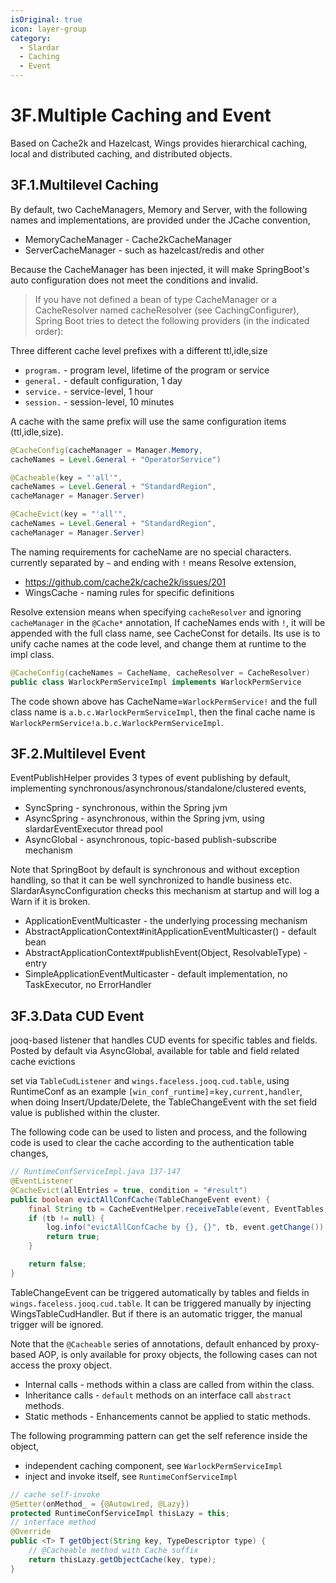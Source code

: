 ```yaml
---
isOriginal: true
icon: layer-group
category:
  - Slardar
  - Caching
  - Event
---
```


# 3F.Multiple Caching and Event

Based on Cache2k and Hazelcast, Wings provides hierarchical caching,
local and distributed caching, and distributed objects.

## 3F.1.Multilevel Caching

By default, two CacheManagers, Memory and Server, with the following names and implementations,
are provided under the JCache convention,

* MemoryCacheManager - Cache2kCacheManager
* ServerCacheManager - such as hazelcast/redis and other

Because the CacheManager has been injected, it will make SpringBoot's auto configuration does
not meet the conditions and invalid.

> If you have not defined a bean of type CacheManager or
> a CacheResolver named cacheResolver (see CachingConfigurer),
> Spring Boot tries to detect the following providers (in the indicated order):

Three different cache level prefixes with a different ttl,idle,size

* `program.` - program level, lifetime of the program or service
* `general.` - default configuration, 1 day
* `service.` - service-level, 1 hour
* `session.` - session-level, 10 minutes

A cache with the same prefix will use the same configuration items (ttl,idle,size).

```java
@CacheConfig(cacheManager = Manager.Memory,
cacheNames = Level.General + "OperatorService")

@Cacheable(key = "'all'",
cacheNames = Level.General + "StandardRegion",
cacheManager = Manager.Server)

@CacheEvict(key = "'all'",
cacheNames = Level.General + "StandardRegion",
cacheManager = Manager.Server)
```

The naming requirements for cacheName are no special characters. currently separated by `~` and
ending with `!` means Resolve extension,

* <https://github.com/cache2k/cache2k/issues/201>
* WingsCache - naming rules for specific definitions

Resolve extension means when specifying `cacheResolver` and ignoring `cacheManager` in the `@Cache*` annotation,
If cacheNames ends with `!`, it will be appended with the full class name, see CacheConst for details.
Its use is to unify cache names at the code level, and change them at runtime to the impl class.

```java
@CacheConfig(cacheNames = CacheName, cacheResolver = CacheResolver)
public class WarlockPermServiceImpl implements WarlockPermService
```

The code shown above has CacheName=`WarlockPermService!` and the full class name is `a.b.c.WarlockPermServiceImpl`,
then the final cache name is `WarlockPermService!a.b.c.WarlockPermServiceImpl`.

## 3F.2.Multilevel Event

EventPublishHelper provides 3 types of event publishing by default, implementing
synchronous/asynchronous/standalone/clustered events,

* SyncSpring - synchronous, within the Spring jvm
* AsyncSpring - asynchronous, within the Spring jvm, using slardarEventExecutor thread pool
* AsyncGlobal - asynchronous, topic-based publish-subscribe mechanism

Note that SpringBoot by default is synchronous and without exception handling, so that it can be well
synchronized to handle business etc. SlardarAsyncConfiguration checks this mechanism at startup and
will log a Warn if it is broken.

* ApplicationEventMulticaster - the underlying processing mechanism
* AbstractApplicationContext#initApplicationEventMulticaster() - default bean
* AbstractApplicationContext#publishEvent(Object, ResolvableType) - entry
* SimpleApplicationEventMulticaster - default implementation, no TaskExecutor, no ErrorHandler

## 3F.3.Data CUD Event

jooq-based listener that handles CUD events for specific tables and fields.
Posted by default via AsyncGlobal, available for table and field related cache evictions

set via `TableCudListener` and `wings.faceless.jooq.cud.table`, using RuntimeConf as an example
`[win_conf_runtime]`=`key,current,handler`, when doing Insert/Update/Delete,
the TableChangeEvent with the set field value is published within the cluster.

The following code can be used to listen and process, and the following code is used to clear the cache
according to the authentication table changes,

```java
// RuntimeConfServiceImpl.java 137-147
@EventListener
@CacheEvict(allEntries = true, condition = "#result")
public boolean evictAllConfCache(TableChangeEvent event) {
    final String tb = CacheEventHelper.receiveTable(event, EventTables, DELETE | UPDATE);
    if (tb != null) {
        log.info("evictAllConfCache by {}, {}", tb, event.getChange());
        return true;
    }

    return false;
}
```

TableChangeEvent can be triggered automatically by tables and fields in `wings.faceless.jooq.cud.table`.
It can be triggered manually by injecting WingsTableCudHandler. But if there is an automatic trigger,
the manual trigger will be ignored.

Note that the `@Cacheable` series of annotations, default enhanced by proxy-based AOP, is only available for proxy objects,
the following cases can not access the proxy object.

* Internal calls - methods within a class are called from within the class.
* Inheritance calls - `default` methods on an interface call `abstract` methods.
* Static methods - Enhancements cannot be applied to static methods.

The following programming pattern can get the self reference inside the object,

* independent caching component, see `WarlockPermServiceImpl`
* inject and invoke itself, see `RuntimeConfServiceImpl`

```java
// cache self-invoke
@Setter(onMethod_ = {@Autowired, @Lazy})
protected RuntimeConfServiceImpl thisLazy = this;
// interface method
@Override
public <T> T getObject(String key, TypeDescriptor type) {
    // @Cacheable method with Cache suffix
    return thisLazy.getObjectCache(key, type);
}
```
